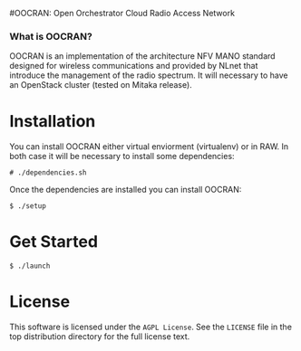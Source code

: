 #OOCRAN: Open Orchestrator Cloud Radio Access Network 


### What is OOCRAN?
OOCRAN is an implementation of the architecture NFV MANO standard designed for wireless communications and provided by NLnet that introduce the management of the radio spectrum. It will necessary to have an OpenStack cluster (tested on Mitaka release).

Installation
============
You can install OOCRAN either virtual enviorment (virtualenv) or in RAW. In both case it will be necessary to install some dependencies:


    # ./dependencies.sh


Once the dependencies are installed you can install OOCRAN:

    $ ./setup


Get Started
===========

    $ ./launch


License
=======

This software is licensed under the `AGPL License`. See the ``LICENSE``
file in the top distribution directory for the full license text.

